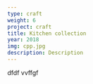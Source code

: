 ```yaml
---
type: craft
weight: 6
project: craft
title: Kitchen collection
year: 2018
img: cpp.jpg
description: Description
---
```

dfdf
vvffgf
